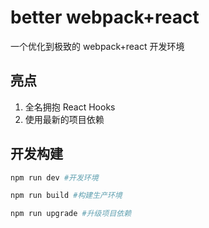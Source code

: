 # better webpack+react

一个优化到极致的 webpack+react 开发环境

## 亮点

1. 全名拥抱 React Hooks
1. 使用最新的项目依赖

## 开发构建

```bash
npm run dev #开发环境

npm run build #构建生产环境

npm run upgrade #升级项目依赖
```
